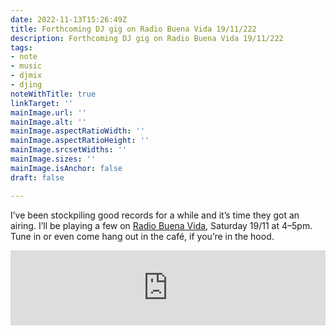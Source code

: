 ```yaml
---
date: 2022-11-13T15:26:49Z
title: Forthcoming DJ gig on Radio Buena Vida 19/11/222
description: Forthcoming DJ gig on Radio Buena Vida 19/11/222
tags:
- note
- music
- djmix
- djing
noteWithTitle: true
linkTarget: ''
mainImage.url: ''
mainImage.alt: ''
mainImage.aspectRatioWidth: ''
mainImage.aspectRatioHeight: ''
mainImage.srcsetWidths: ''
mainImage.sizes: ''
mainImage.isAnchor: false
draft: false

---
```

I’ve been stockpiling good records for a while and it’s time they got an airing. I’ll be playing a few on [Radio Buena Vida](https://buenavida.co.uk/), Saturday 19/11 at 4–5pm. Tune in or even come hang out in the café, if you’re in the hood.

<iframe 
title="Terry by Nahash" 
style="border: 0; width: 100%; height: 120px;" 
src="https://bandcamp.com/EmbeddedPlayer/album=2825939476/size=large/bgcol=ffffff/linkcol=0687f5/tracklist=false/artwork=small/track=3333430384/transparent=true/" seamless><a href="http://firecrackerrecordings.bandcamp.com/album/firec027lp-the-sorrow-of-derdriu">Terry by Nahash</a></iframe>